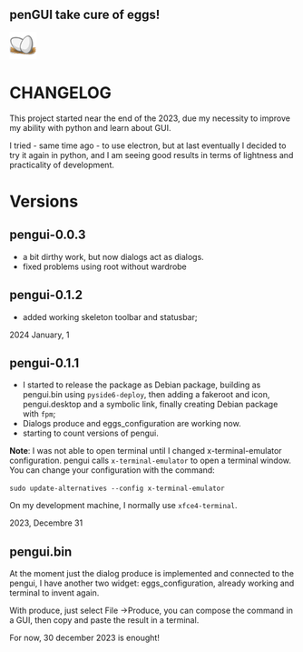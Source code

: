 ## **penGUI take cure of eggs!**
![icon](https://github.com/pieroproietti/pengui/blob/main/assets/pengui.png?raw=true)

# CHANGELOG
This project started near the end of the 2023, due my necessity to improve my ability with python and learn about GUI.

I tried - same time ago - to use electron, but at last eventually I decided to try it again in python, and I am seeing good results in terms of lightness and practicality of development.

# Versions

## pengui-0.0.3
* a bit dirthy work, but now dialogs act as dialogs.
* fixed problems using root without wardrobe

## pengui-0.1.2
* added working skeleton toolbar and statusbar;

2024 January, 1

## pengui-0.1.1
* I started to release the package as Debian package, building as pengui.bin using `pyside6-deploy`, then adding a fakeroot and icon, pengui.desktop and a symbolic link, finally creating Debian package with `fpm`;
* Dialogs produce and eggs_configuration are working now.
* starting to count versions of pengui.

**Note**: I was not able to open terminal until I changed  x-terminal-emulator configuration. pengui calls `x-terminal-emulator` to open a terminal window. You can change your configuration with the command:

`sudo update-alternatives --config x-terminal-emulator`

On my development machine, I normally use `xfce4-terminal`.


2023, Decembre 31

## pengui.bin
At the moment just the dialog produce is implemented and connected to the pengui, I have another two widget: eggs_configuration, already working and terminal to invent again.

With produce, just select File ->Produce, you can compose the command in a GUI, then copy and paste the result in a terminal.

For now, 30 december 2023 is enought!
